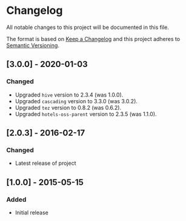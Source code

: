 # Changelog
All notable changes to this project will be documented in this file.

The format is based on [Keep a Changelog](http://keepachangelog.com/en/1.0.0/)
and this project adheres to [Semantic Versioning](http://semver.org/spec/v2.0.0.html).

## [3.0.0] - 2020-01-03
### Changed
- Upgraded `hive` version to 2.3.4 (was 1.0.0).
- Upgraded `cascading` version to  3.3.0 (was 3.0.2).
- Upgraded `tez` version to 0.8.2 (was 0.6.2).
- Upgraded `hotels-oss-parent` version to 2.3.5 (was 1.1.0).

## [2.0.3] - 2016-02-17
### Changed
- Latest release of project

## [1.0.0] - 2015-05-15
### Added
- Initial release
